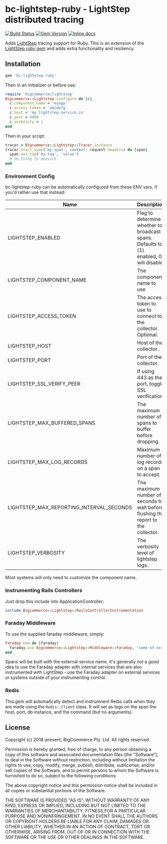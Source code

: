 # bc-lightstep-ruby - LightStep distributed tracing

[![Build Status](https://travis-ci.com/bigcommerce/bc-lightstep-ruby.svg?token=D3Cc4LCF9BgpUx4dpPpv&branch=master)](https://travis-ci.com/bigcommerce/bc-lightstep-ruby) [![Gem Version](https://badge.fury.io/rb/bc-lightstep-ruby.svg)](https://badge.fury.io/rb/bc-lightstep-ruby) [![Inline docs](http://inch-ci.org/github/bigcommerce/bc-lightstep-ruby.svg?branch=master)](http://inch-ci.org/github/bigcommerce/bc-lightstep-ruby)

Adds [LightStep](https://lightstep.com) tracing support for Ruby. This is an extension of the 
[LightStep ruby gem](https://github.com/lightstep/lightstep-tracer-ruby) and adds extra functionality and resiliency.

## Installation

```ruby
gem 'bc-lightstep-ruby'
```

Then in an initializer or before use:

```ruby
require 'bigcommerce/lightstep'
Bigcommerce::Lightstep.configure do |c|
  c.component_name = 'myapp'
  c.access_token = 'abcdefg'
  c.host = 'my.lightstep.service.io'
  c.port = 8080
  c.verbosity = 1
end
```

Then in your script:

```ruby
tracer = Bigcommerce::Lightstep::Tracer.instance
tracer.start_span('my-span', context: request.headers) do |span|
  span.set_tag('my-tag', 'value')
  # do thing to measure
end
```

### Environment Config

bc-lightstep-ruby can be automatically configured from these ENV vars, if you'd rather use that instead:

| Name | Description |
| ---- | ----------- |
| LIGHTSTEP_ENABLED | Flag to determine whether to broadcast spans. Defaults to (1) enabled, 0 will disable.| 1 |
| LIGHTSTEP_COMPONENT_NAME | The component name to use | '' | 
| LIGHTSTEP_ACCESS_TOKEN | The access token to use to connect to the collector. Optional. | '' | 
| LIGHTSTEP_HOST | Host of the collector. | `lightstep-collector.linkerd` |
| LIGHTSTEP_PORT | Port of the collector. | `4140` |
| LIGHTSTEP_SSL_VERIFY_PEER | If using 443 as the port, toggle SSL verification. | true |
| LIGHTSTEP_MAX_BUFFERED_SPANS | The maximum number of spans to buffer before dropping. | `1_000` |
| LIGHTSTEP_MAX_LOG_RECORDS | Maximum number of log records on a span to accept. | `1_000` |
| LIGHTSTEP_MAX_REPORTING_INTERVAL_SECONDS | The maximum number of seconds to wait before flushing the report to the collector. | 3.0 |
| LIGHTSTEP_VERBOSITY | The verbosity level of lightstep logs. | 1 |

Most systems will only need to customize the component name.

### Instrumenting Rails Controllers

Just drop this include into ApplicationController:

```ruby
include Bigcommerce::Lightstep::RailsControllerInstrumentation
```

### Faraday Middleware

To use the supplied faraday middleware, simply:

```ruby
Faraday.new do |faraday|
  faraday.use Bigcommerce::Lightstep::Middleware::Faraday, 'name-of-external-service'
end
```

Spans will be built with the external service name. It's generally _not_ a good idea to use the Faraday adapter
with internal services that are also instrumented with LightStep - use the Faraday adapter on external services
or systems outside of your instrumenting control.

### Redis

This gem will automatically detect and instrumnent Redis calls when they are made using the `Redis::Client` class.
It will set as tags on the span the host, port, db instance, and the command (but no arguments). 

## License

Copyright (c) 2018-present, BigCommerce Pty. Ltd. All rights reserved 

Permission is hereby granted, free of charge, to any person obtaining a copy of this software and associated 
documentation files (the "Software"), to deal in the Software without restriction, including without limitation the 
rights to use, copy, modify, merge, publish, distribute, sublicense, and/or sell copies of the Software, and to permit 
persons to whom the Software is furnished to do so, subject to the following conditions:

The above copyright notice and this permission notice shall be included in all copies or substantial portions of the 
Software.

THE SOFTWARE IS PROVIDED "AS IS", WITHOUT WARRANTY OF ANY KIND, EXPRESS OR IMPLIED, INCLUDING BUT NOT LIMITED TO THE 
WARRANTIES OF MERCHANTABILITY, FITNESS FOR A PARTICULAR PURPOSE AND NONINFRINGEMENT. IN NO EVENT SHALL THE AUTHORS OR 
COPYRIGHT HOLDERS BE LIABLE FOR ANY CLAIM, DAMAGES OR OTHER LIABILITY, WHETHER IN AN ACTION OF CONTRACT, TORT OR 
OTHERWISE, ARISING FROM, OUT OF OR IN CONNECTION WITH THE SOFTWARE OR THE USE OR OTHER DEALINGS IN THE SOFTWARE.
